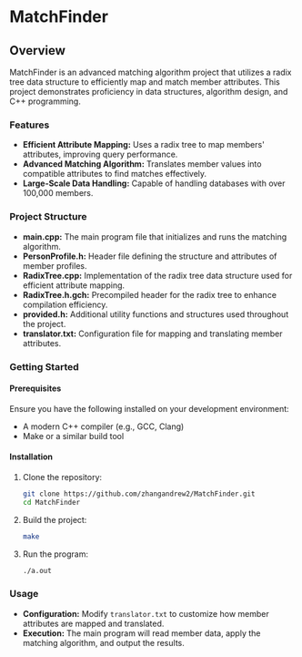 # MatchFinder

## Overview

MatchFinder is an advanced matching algorithm project that utilizes a radix tree data structure to efficiently map and match member attributes. This project demonstrates proficiency in data structures, algorithm design, and C++ programming.

### Features

- **Efficient Attribute Mapping:** Uses a radix tree to map members' attributes, improving query performance.
- **Advanced Matching Algorithm:** Translates member values into compatible attributes to find matches effectively.
- **Large-Scale Data Handling:** Capable of handling databases with over 100,000 members.

### Project Structure

- **main.cpp:** The main program file that initializes and runs the matching algorithm.
- **PersonProfile.h:** Header file defining the structure and attributes of member profiles.
- **RadixTree.cpp:** Implementation of the radix tree data structure used for efficient attribute mapping.
- **RadixTree.h.gch:** Precompiled header for the radix tree to enhance compilation efficiency.
- **provided.h:** Additional utility functions and structures used throughout the project.
- **translator.txt:** Configuration file for mapping and translating member attributes.

### Getting Started

#### Prerequisites

Ensure you have the following installed on your development environment:
- A modern C++ compiler (e.g., GCC, Clang)
- Make or a similar build tool

#### Installation

1. Clone the repository:
    ```bash
    git clone https://github.com/zhangandrew2/MatchFinder.git
    cd MatchFinder
    ```

2. Build the project:
    ```bash
    make
    ```

3. Run the program:
    ```bash
    ./a.out
    ```

### Usage

- **Configuration:** Modify `translator.txt` to customize how member attributes are mapped and translated.
- **Execution:** The main program will read member data, apply the matching algorithm, and output the results.

